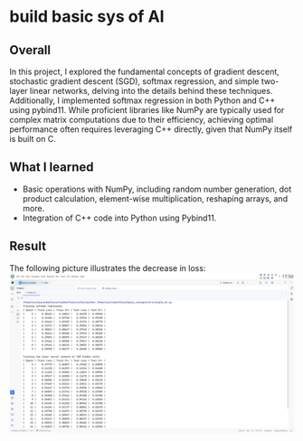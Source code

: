 # build basic sys of AI

## Overall
In this project, I explored the fundamental concepts of gradient descent, stochastic gradient descent (SGD), softmax regression, and simple two-layer linear networks, delving into the details behind these techniques. Additionally, I implemented softmax regression in both Python and C++ using pybind11. While proficient libraries like NumPy are typically used for complex matrix computations due to their efficiency, achieving optimal performance often requires leveraging C++ directly, given that NumPy itself is built on C.

## What I learned
* Basic operations with NumPy, including random number generation, dot product calculation, element-wise multiplication, reshaping arrays, and more.
* Integration of C++ code into Python using Pybind11.
## Result
The following picture illustrates the decrease in loss:
![Wait for minutes](./simple_network_loss.png)
